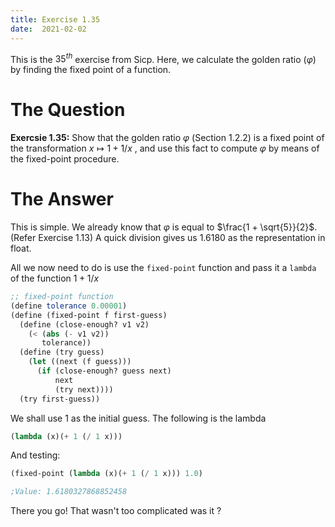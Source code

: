 ```yaml
---
title: Exercise 1.35
date:  2021-02-02
---
```


This is the $35^{th}$ exercise from Sicp. Here, we calculate the golden ratio
($\varphi$) by finding the fixed point of a function.

# The Question

**Exercsie 1.35:** Show that the golden ratio $\varphi$ (Section 1.2.2)
is a fixed point of the transformation $x \mapsto 1 + 1/x$ , and
use this fact to compute $\varphi$ by means of the fixed-point
procedure.

# The Answer

This is simple. We already know that $\varphi$ is equal to $\frac{1 +
\sqrt{5}}{2}$. (Refer Exercise 1.13) A quick division gives us 1.6180 as the
representation in float.

All we now need to do is use the `fixed-point` function and pass it a `lambda`
of the function $1 + 1/x$

```scheme
;; fixed-point function
(define tolerance 0.00001)
(define (fixed-point f first-guess)
  (define (close-enough? v1 v2)
    (< (abs (- v1 v2))
       tolerance))
  (define (try guess)
    (let ((next (f guess)))
      (if (close-enough? guess next)
          next 
          (try next))))
  (try first-guess))
```

We shall use 1 as the initial guess. The following is the lambda

```scheme
(lambda (x)(+ 1 (/ 1 x)))
```

And testing:

```scheme
(fixed-point (lambda (x)(+ 1 (/ 1 x))) 1.0)

;Value: 1.6180327868852458
```

There you go! That wasn't too complicated was it ?
